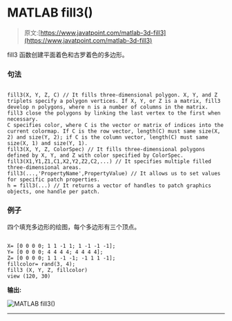 # MATLAB fill3()

> 原文:[https://www.javatpoint.com/matlab-3d-fill3](https://www.javatpoint.com/matlab-3d-fill3)

fill3 函数创建平面着色和古罗着色的多边形。

### 句法

```

fill3(X, Y, Z, C) // It fills three-dimensional polygon. X, Y, and Z triplets specify a polygon vertices. If X, Y, or Z is a matrix, fill3 develop n polygons, where n is a number of columns in the matrix. fill3 close the polygons by linking the last vertex to the first when necessary.
C specifies color, where C is the vector or matrix of indices into the current colormap. If C is the row vector, length(C) must same size(X, 2) and size(Y, 2); if C is the column vector, length(C) must same size(X, 1) and size(Y, 1).
fill3(X, Y, Z, ColorSpec) // It fills three-dimensional polygons defined by X, Y, and Z with color specified by ColorSpec.
fill3(X1,Y1,Z1,C1,X2,Y2,Z2,C2,...) // It specifies multiple filled three-dimensional areas.
fill3(...,'PropertyName',PropertyValue) // It allows us to set values for specific patch properties.
h = fill3(...) // It returns a vector of handles to patch graphics objects, one handle per patch.

```

### 例子

四个填充多边形的绘图，每个多边形有三个顶点。

```

X= [0 0 0 0; 1 1 -1 1; 1 -1 -1 -1];
Y= [0 0 0 0; 4 4 4 4; 4 4 4 4];
Z= [0 0 0 0; 1 1 -1 -1; -1 1 1 -1];
fillcolor= rand(3, 4);
fill3 (X, Y, Z, fillcolor)
view (120, 30)

```

**输出:**

![MATLAB fill3()](../Images/6517f44f03d3481122c3606ff9a3b32b.png)

* * *